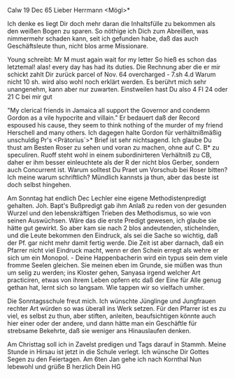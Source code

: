  Calw 19 Dec 65
Lieber Herrmann <Mögl>*

Ich denke es liegt Dir doch mehr daran die Inhaltsfülle zu bekommen als den weißen Bogen zu sparen. So nöthige ich Dich zum Abreißen, was nimmermehr schaden kann, seit ich gefunden habe, daß das auch Geschäftsleute thun, nicht blos arme Missionare.

Young schreibt: Mr M must again wait for my letter So hieß es schon das letztemal! alas! every day has had its duties. Die Rechnung aber die er mir schickt zahlt Dir zurück parcel of Nov. 64 overcharged - 7.sh 4.d Warum nicht 10 sh. wird also wohl noch erklärt werden. Es berührt mich sehr unangenehm, kann aber nur zuwarten. Einstweilen hast Du also 4 Fl 24 oder 21 C bei mir gut

"My clerical friends in Jamaica all support the Governor and condemn Gordon as a vile hypocrite and villain." Er bedauert daß der Record espoused his cause, they seem to think nothing of the murder of my friend Herschell and many others. Ich dagegen halte Gordon für verhältnißmäßig unschuldig 
Pr's <Prätorius`>* Brief ist sehr nichtsagend. Ich glaube Du thust am Besten Roser zu sehen und voran zu machen, ohne auf C. B<eringer>* zu speculiren. Ruoff steht wohl in einem subordinirteren Verhältniß zu CB, daher er ihm besser einleuchtete als der R der nicht blos Gerber, sondern auch Concurrent ist. Warum solltest Du Praet um Vorschub bei Roser bitten? Ich meine warum schriftlich? Mündlich kannsts ja thun, aber das beste ist doch selbst hingehen.

Am Sonntag hat endlich Dec Lechler eine eigene Methodistenpredigt gehalten. Joh. Bapt's Bußpredigt gab ihm Anlaß zu reden von der gesunden Wurzel und den lebenskräftigen Trieben des Methodismus, so wie von seinen Auswüchsen. Wäre das die erste Predigt gewesen, ich glaube sie hätte gut gewirkt. So aber kam sie nach 2 blos andeutenden, stichelnden, und die Leute bekommen den Eindruck, als sei die Sache so wichtig, daß der Pf. gar nicht mehr damit fertig werde. Die Zeit ist aber darnach, daß ein Pfarrer nicht viel Eindruck macht, wenn er den Schein erregt als wehre er sich um ein Monopol. - Deine Happenbacherin wird ein typus sein dem viele fromme Seelen gleichen. Sie meinen eben im Grunde, sie müßen was thun um selig zu werden; ins Kloster gehen, Sanyasa irgend welcher Art practiciren, etwas von ihrem Leben opfern etc daß der Eine für Alle genug gethan hat, lernt sich so langsam. Wie tappen wir so vielfach umher.

Die Sonntagsschule freut mich. Ich wünschte Jünglinge und Jungfrauen rechter Art würden so was überall ins Werk setzen. Für den Pfarrer ist es zu viel, es selbst zu thun, aber stiften, anleiten, beaufsichtigen könnte auch hier einer oder der andere, und dann hätte man ein Geschäftle für strebsame Bekehrte, daß sie weniger ans Hinauslaufen denken.

Am Christtag soll ich in Zavelst predigen und Tags darauf in Stammh. Meine Stunde in Hirsau ist jetzt in die Schule verlegt. Ich wünsche Dir Gottes Segen zu den Feiertagen. Am 6ten Jan gehe ich nach Kornthal Nun lebewohl und grüße B herzlich
 Dein HG

